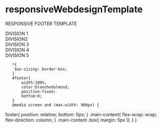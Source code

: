# responsiveWebdesignTemplate
RESPONSIVE FOOTER TEMPLATE
 <footer>
        <div class="main-content">
<div class="box">DIVISION 1</div>
<div class="box"> DIVISION2</div>
<div class="box"> DIVISION 3</div>
<div class="box">DIVISION 4</div>
<div class="box">DIVISION 5</div>
        </div>
    </footer>
    
    
       *{
        box-sizing: border-box;
       }
       #footer{
           width:100%;
           color:blanchedalmond;
           position:fixed;
           bottom:0;
       }
       @media screen and (max-width: 900px) {
  footer{
    position: relative;
    bottom: 0px;
  }
  .main-content{
    flex-wrap: wrap;
    flex-direction: column;
  }
  .main-content .box{
    margin: 5px 0;
  }
}
